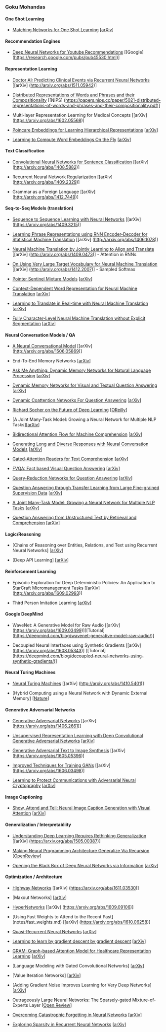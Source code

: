 ### Goku Mohandas

#### One Shot Learning

- [Matching Networks for One Shot Learning](notes/oneshot.md) [[arXiv](https://arxiv.org/abs/1606.04080)]

#### Recommendation Engines

- [Deep Neural Networks for Youtube Recommendations](notes/youtube_recommendations.md) [[Google] (https://research.google.com/pubs/pub45530.html)]

#### Representation Learning

- [Doctor AI: Predicting Clinical Events via Recurrent Neural Networks](notes/docai.md) [[arXiv] (http://arxiv.org/abs/1511.05942)]

- [Distributed Representations of Words and Phrases and their Compositionality](notes/word2vec_mikolov.md) [[NIPS] (https://papers.nips.cc/paper/5021-distributed-representations-of-words-and-phrases-and-their-compositionality.pdf)]

- Multi-layer Representation Learning for Medical Concepts [[arXiv] (https://arxiv.org/abs/1602.05568)]

- [Poincare Embeddings for Learning Hierarchical Representations](notes/poincare.md) [[arXiv](https://arxiv.org/abs/1705.08039)]

- [Learning to Compute Word Embeddings On the Fly](notes/poincare.md) [[arXiv](https://arxiv.org/abs/1706.00286)]


#### Text Classification

 - [Convolutional Neural Networks for Sentence Classification](notes/cnn_text.md) [[arXiv] (http://arxiv.org/abs/1408.5882)]
  
 - Recurrent Neural Network Regularization [[arXiv] (http://arxiv.org/abs/1409.2329)]
 
 - Grammar as a Foreign Language [[arXiv] (http://arxiv.org/abs/1412.7449)]
 
 
#### Seq-to-Seq Models (translation)
 
 - [Sequence to Sequence Learning with Neural Networks](notes/seq_to_seq_rnn.md) [[arXiv] (https://arxiv.org/abs/1409.3215)]
 
 - [Learning Phrase Representations using RNN Encoder-Decoder for Statistical Machine Translation](notes/rnn_encode_decode.md) [[arXiv] (http://arxiv.org/abs/1406.1078)]
 
- [Neural Machine Translation by Jointly Learning to Align and Translate](notes/rnn_attention.md) [[arXiv] (http://arxiv.org/abs/1409.0473)] - Attention in RNNs
 
- [On Using Very Large Target Vocabulary for Neural Machine Translation](notes/rnn_softmax.md) [[arXiv] (http://arxiv.org/abs/1412.2007)] - Sampled Softmax 

- [Pointer Sentinel Mixture Models](notes/pointer_sentinel.md) [[arXiv](https://arxiv.org/abs/1609.07843)]

- [Context-Dependent Word Representation for Neural Machine Translation](notes/context.md) [[arXiv](https://arxiv.org/abs/1607.00578)]

- [Learning to Translate in Real-time with Neural Machine Translation](notes/real_time_NMT.md) [[arXiv](https://arxiv.org/abs/1610.00388)]

- [Fully Character-Level Neural Machine Translation without Explicit Segmentation](notes/fully_char.md) [[arXiv](https://arxiv.org/abs/1610.03017)]


#### Neural Conversation Models / QA

 - [A Neural Conversational Model](notes/conversation.md) [[arXiv] (http://arxiv.org/abs/1506.05869)]
 
 - End-To-End Memory Networks [[arXiv](https://arxiv.org/abs/1503.08895)]
 
- [Ask Me Anything: Dynamic Memory Networks for Natural Language Processing](notes/ama.md) [[arXiv](https://arxiv.org/abs/1506.07285)]
 
- [Dynamic Memory Networks for Visual and Textual Question Answering](notes/visual_qa.md) [[arXiv](https://arxiv.org/abs/1603.01417)] 
 
- [Dynamic Coattention Networks For Question Answering](notes/coattention.md) [[arXiv](https://arxiv.org/abs/1611.01604)]

- [Richard Socher on the Future of Deep Learning](notes/future_socher.md) [[OReilly](https://www.oreilly.com/ideas/richard-socher-on-the-future-of-deep-learning)]

- [A Joint Many-Task Model: Growing a Neural Network for Multiple NLP Tasks][[arXiv](https://arxiv.org/abs/1611.01587)]

- [Bidirectional Attention Flow for Machine Comprehension](notes/bidaf.md)  [[arXiv](https://arxiv.org/abs/1611.01603)]

- [Generating Long and Diverse Responses with Neural Conversation Models](notes/diverse.md) [[arXiv](https://openreview.net/pdf?id=HJDdiT9gl)]

- [Gated-Attention Readers for Text Comprehension](notes/ga.md) [[arXiv](https://arxiv.org/abs/1606.01549)]

- [FVQA: Fact based Visual Question Answering](notes/fvqa.md) [[arXiv](https://arxiv.org/abs/1606.05433)]

- [Query-Reduction Networks for Question Answering](notes/qrn.md) [[arXiv](https://arxiv.org/abs/1606.04582)]

- [Question Answering through Transfer Learning from Large Fine-grained Supervision Data](notes/transfer-qa.md) [[arXiv](https://arxiv.org/abs/1702.02171)]

- [A Joint Many-Task Model: Growing a Neural Network for Multiple NLP Tasks](notes/joint.md) [[arXiv](https://arxiv.org/abs/1611.01587)]

- [Question Answering from Unstructured Text by Retrieval and Comprehension](notes/retrieval.md) [[arXiv](https://arxiv.org/abs/1703.08885)]

#### Logic/Reasoning

- [Chains of Reasoning over Entities, Relations, and Text using Recurrent Neural Networks] [[arXiv](https://arxiv.org/abs/1607.01426)]

- [Deep API Learning] [[arXiv](https://arxiv.org/abs/1605.08535)]


#### Reinforcement Learning

- Episodic Exploration for Deep Deterministic Policies: An Application to StarCraft Micromanagement Tasks [[arXiv] (http://arxiv.org/abs/1609.02993)]

- Third Person Imitation Learning [[arXiv](http://openreview.net/pdf?id=B16dGcqlx)]


#### Google DeepMind

- WaveNet: A Generative Model for Raw Audio [[arXiv] (https://arxiv.org/abs/1609.03499)][[Tutorial] (https://deepmind.com/blog/wavenet-generative-model-raw-audio/)]

- Decoupled Neural Interfaces using Synthetic Gradients [[arXiv] (https://arxiv.org/abs/1608.05343)] [[Tutorial] (https://deepmind.com/blog/decoupled-neural-networks-using-synthetic-gradients/)]


#### Neural Turing Machines

- [Neural Turing Machines](notes/ntm.md) [[arXiv] (http://arxiv.org/abs/1410.5401)]

- [Hybrid Computing using a Neural Network with Dynamic External Memory] [[Nature](https://goo.gl/8T4EST)]


#### Generative Adversarial Networks

- [Generative Adversarial Networks](notes/GAN.md) [[arXiv] (https://arxiv.org/abs/1406.2661)]

-  [Unsupervised Representation Learning with Deep Convolutional Generative Adversarial Networks](notes/dcgan.md) [[arXiv](http://arxiv.org/abs/1511.06434v2)]

- [Generative Adversarial Text to Image Synthesis](notes/text2image.md) [[arXiv] (https://arxiv.org/abs/1605.05396)]

- [Improved Techniques for Training GANs](notes/improved_gan.md) [[arXiv] (https://arxiv.org/abs/1606.03498)]

- [Learning to Protect Communications with Adversarial Neural Cryptography](notes/crypto_gan.md) [[arXiv](https://arxiv.org/abs/1610.06918)]


#### Image Captioning

- [Show, Attend and Tell: Neural Image Caption Generation with Visual Attention](notes/show_attend_tell.md) [[arXiv](https://arxiv.org/abs/1502.03044)]


#### Generalization / Interpretabliity

- [Understanding Deep Learning Requires Rethinking Generalization](notes/generalization.md) [[arXiv] (https://arxiv.org/abs/1505.00387)]

- [Making Neural Programming Architecture Generalize Via Recursion](notes/recursion.md) [[OpenReview](https://openreview.net/pdf?id=BkbY4psgg)]

- [Opening the Black Box of Deep Neural Networks via Information](notes/ib.md) [[arXiv](https://arxiv.org/abs/1703.00810)]


#### Optimization / Architecture

- [Highway Networks](notes/highway.md) [[arXiv] (https://arxiv.org/abs/1611.03530)]

- [Maxout Networks] [[arXiv](https://arxiv.org/abs/1302.4389)]

- [HyperNetworks](notes/hypernetworks.md) [[arXiv] (https://arxiv.org/abs/1609.09106)]

- [Using Fast Weights to Attend to the Recent Past] (notes/fast_weights.md) [[arXiv] (https://arxiv.org/abs/1610.06258)]

- [Quasi-Recurrent Neural Networks](notes/quasi.md) [[arXiv](https://arxiv.org/abs/1611.01576)]

- [Learning to learn by gradient descent by gradient descent](notes/learning_to_learn.md) [[arXiv](https://arxiv.org/abs/1606.04474)]

- [GRAM: Graph-based Attention Model for Healthcare Representation Learning](notes/gram.md) [[arXiv](https://arxiv.org/abs/1611.07012)]

- [Language Modeling with Gated Convolutional Networks] [[arXiv](https://arxiv.org/abs/1612.08083)]

- [Value Iteration Networks] [[arXiv](https://arxiv.org/abs/1602.02867)]

- [Adding Gradient Noise Improves Learning for Very Deep Networks] [[arXiv](https://arxiv.org/abs/1511.06807)]

- Outrageously Large Neural Networks: The Sparsely-gated Mixture-of-Experts Layer [[Open Review](https://openreview.net/pdf?id=B1ckMDqlg)]

- [Overcoming Catastrophic Forgetting in Neural Networks](notes/catastrophic_forgetting.md) [[arXiv](https://arxiv.org/abs/1612.00796)]

- [Exploring Sparsity in Recurrent Neural Networks](notes/sparsity.md) [[arXiv](https://arxiv.org/abs/1704.05119)]

